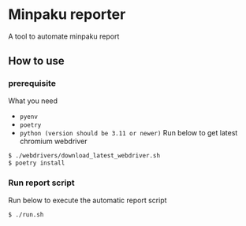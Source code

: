 # Minpaku reporter
A tool to automate minpaku report
## How to use
### prerequisite
What you need
- `pyenv`
- `poetry`
- `python (version should be 3.11 or newer)`
Run below to get latest chromium webdriver
```bash
$ ./webdrivers/download_latest_webdriver.sh
$ poetry install
```
### Run report script
Run below to execute the automatic report script
```bash
$ ./run.sh
```
